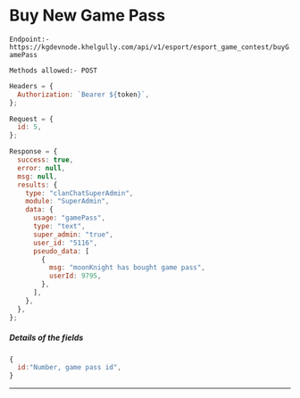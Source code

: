 # Buy New Game Pass

`Endpoint:- https://kgdevnode.khelgully.com/api/v1/esport/esport_game_contest/buyGamePass`

`Methods allowed:- POST`

```javascript
Headers = {
  Authorization: `Bearer ${token}`,
};
```

```javascript
Request = {
  id: 5,
};

Response = {
  success: true,
  error: null,
  msg: null,
  results: {
    type: "clanChatSuperAdmin",
    module: "SuperAdmin",
    data: {
      usage: "gamePass",
      type: "text",
      super_admin: "true",
      user_id: "5116",
      pseudo_data: [
        {
          msg: "moonKnight has bought game pass",
          userId: 9795,
        },
      ],
    },
  },
};
```

##### Details of the fields

```javascript
{
  id:"Number, game pass id",
}
```

<hr />
